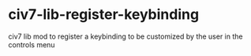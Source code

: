 # civ7-lib-register-keybinding
civ7 lib mod to register a keybinding to be customized by the user in the controls menu
